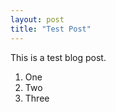 ```yaml
---
layout: post 
title: "Test Post" 
--- 
```


This is a test blog post. 

1. One
2. Two
3. Three
